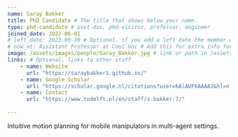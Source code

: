 ```yaml
---
name: Saray Bakker
title: PhD Candidate # The title that shows below your name.
type: phd-candidate # post-doc, phd-visitor, professor, engineer
joined_date: 2022-06-01
# left_date: 2023-09-30 # Optional, if you add a left date the member will be moved to the past members section
# now_at: Assistant Professor at Cool Uni # Add this for extra info for past members
image: /assets/images/people/Saray_Bakker.jpg # link or path in /assets/...
links: # Optional, links to other stuff
    - name: Website
      url: "https://saraybakker1.github.io/"
    - name: Google Scholar
      url: "https://scholar.google.nl/citations?user=kAlAUFkAAAAJ&hl=nl"
    - name: Contact
      url: "https://www.tudelft.nl/en/staff/s.bakker-7/"
    
---
```


<!-- Here add your interests or small paragraph. Keep it brief -->
Intuitive motion planning for mobile manipulators in multi-agent settings.
